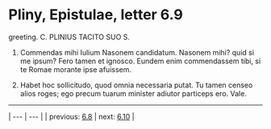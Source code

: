 # Pliny, Epistulae, letter 6.9

greeting. C. PLINIUS TACITO SUO S.



1. Commendas mihi Iulium Nasonem candidatum. Nasonem mihi? quid si me ipsum? Fero tamen et ignosco. Eundem enim commendassem tibi, si te Romae morante ipse afuissem.



2. Habet hoc sollicitudo, quod omnia necessaria putat. Tu tamen censeo alios roges; ego precum tuarum minister adiutor particeps ero. Vale.



---

| --- | --- |
| previous: [6.8](../6.8/) | next: [6.10](../6.10/) |